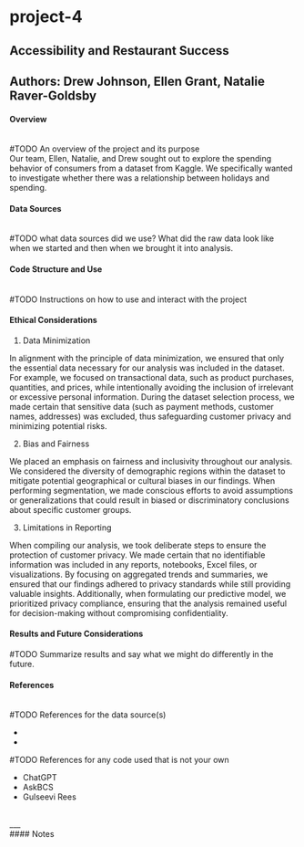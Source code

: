 # project-4
## Accessibility and Restaurant Success
## Authors: Drew Johnson, Ellen Grant, Natalie Raver-Goldsby

#### Overview
<br>#TODO An overview of the project and its purpose</br>
Our team, Ellen, Natalie, and Drew sought out to explore the spending behavior of consumers from a dataset from Kaggle. We specifically wanted to investigate whether there was a relationship between holidays and spending. 

#### Data Sources
<br>#TODO what data sources did we use? What did the raw data look like when we started and then when we brought it into analysis.</br>

  
#### Code Structure and Use
<br>#TODO Instructions on how to use and interact with the project</br>

  
#### Ethical Considerations

1.	Data Minimization
   
In alignment with the principle of data minimization, we ensured that only the essential data necessary for our analysis was included in the dataset. For example, we focused on transactional data, such as product purchases, quantities, and prices, while intentionally avoiding the inclusion of irrelevant or excessive personal information. During the dataset selection process, we made certain that sensitive data (such as payment methods, customer names, addresses) was excluded, thus safeguarding customer privacy and minimizing potential risks.

2.	Bias and Fairness

We placed an emphasis on fairness and inclusivity throughout our analysis. We considered the diversity of demographic regions within the dataset to mitigate potential geographical or cultural biases in our findings. When performing segmentation, we made conscious efforts to avoid assumptions or generalizations that could result in biased or discriminatory conclusions about specific customer groups.

3.	Limitations in Reporting
   
When compiling our analysis, we took deliberate steps to ensure the protection of customer privacy. We made certain that no identifiable information was included in any reports, notebooks, Excel files, or visualizations. By focusing on aggregated trends and summaries, we ensured that our findings adhered to privacy standards while still providing valuable insights. Additionally, when formulating our predictive model, we prioritized privacy compliance, ensuring that the analysis remained useful for decision-making without compromising confidentiality.


#### Results and Future Considerations 
#TODO Summarize results and say what we might do differently in the future. 

#### References
<br>#TODO References for the data source(s)</br>
<ul>
  <li></li>
  <li></li>
</ul>
#TODO References for any code used that is not your own
<ul>
  <li>ChatGPT</li> 
  <li>AskBCS</li> 
  <li>Gulseevi Rees</li> 
</ul>
<br>___</br>
#### Notes

